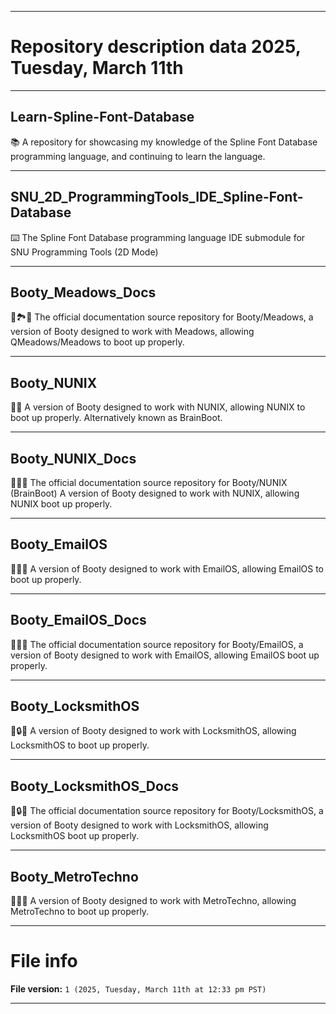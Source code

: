 
***

# Repository description data 2025, Tuesday, March 11th

---

## Learn-Spline-Font-Database

📚️ A repository for showcasing my knowledge of the Spline Font Database programming language, and continuing to learn the language. 

---

## SNU_2D_ProgrammingTools_IDE_Spline-Font-Database

⌨️ The Spline Font Database programming language IDE submodule for SNU Programming Tools (2D Mode)

---

## Booty_Meadows_Docs

🥾️🏞️📖️ The official documentation source repository for Booty/Meadows, a version of Booty designed to work with Meadows, allowing QMeadows/Meadows to boot up properly.

---

## Booty_NUNIX

🥾️🧠️ A version of Booty designed to work with NUNIX, allowing NUNIX to boot up properly. Alternatively known as BrainBoot.

---

## Booty_NUNIX_Docs

🥾️🧠️📖️ The official documentation source repository for Booty/NUNIX (BrainBoot) A version of Booty designed to work with NUNIX, allowing NUNIX boot up properly.

---

## Booty_EmailOS

🥾️📧️🧠️ A version of Booty designed to work with EmailOS, allowing EmailOS to boot up properly.

---

## Booty_EmailOS_Docs

🥾️📧️📖️ The official documentation source repository for Booty/EmailOS, a version of Booty designed to work with EmailOS, allowing EmailOS boot up properly.

---

## Booty_LocksmithOS

🥾️🔒️🧠️ A version of Booty designed to work with LocksmithOS, allowing LocksmithOS to boot up properly.

---

## Booty_LocksmithOS_Docs

🥾️🔒️📖️ The official documentation source repository for Booty/LocksmithOS, a version of Booty designed to work with LocksmithOS, allowing LocksmithOS boot up properly.

---

## Booty_MetroTechno

🥾️🚦️🧠️ A version of Booty designed to work with MetroTechno, allowing MetroTechno to boot up properly.

***

# File info

**File version:** `1 (2025, Tuesday, March 11th at 12:33 pm PST)`

***

